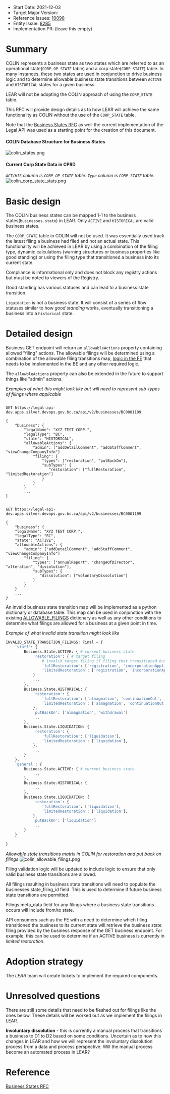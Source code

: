 - Start Date: 2021-12-03
- Target Major Version: 
- Reference Issues: [10098](https://github.com/bcgov/entity/issues/4797)
- Entity Issue: [8285](https://github.com/bcgov/entity/issues/14691)
- Implementation PR: (leave this empty)

# Summary

COLIN represents a business state as two states which are referred to as an operational state(`CORP_OP_STATE` table) and a corp state(`CORP_STATE`) table.  In many instances, these two states are used in conjunction to drive business logic and to determine allowable business state transitions between `ACTIVE` and `HISTORICAL` states for a given business.

LEAR will not be adopting the COLIN approach of using the `CORP_STATE` table.  

This RFC will provide design details as to how LEAR will achieve the same functionality as COLIN without the use of the `CORP_STATE` table.

Note that the [Business States RFC](rfc-business-states.md) as well the current implementation of the Legal API was used as a starting point for the creation of this document.

#### COLIN Database Structure for Business States
![colin_states.png](rfc-colin-states-mapping-to-lear/colin_states.png)

#### Current Corp State Data in CPRD
_`ACT/HIS` column is `CORP_OP_STATE` table._
_`Type` column is `CORP_STATE` table._
![colin_corp_state_stats.png](rfc-colin-states-mapping-to-lear/colin_corp_state_stats.png)


# Basic design

The COLIN business states can be mapped 1-1 to the business states(`businesses.state`) in LEAR.  Only `ACTIVE` and `HISTORICAL` are valid business states.

The `CORP_STATE` table in COLIN will not be used. It was essentially used track the latest filing a business had filed and not an actual state.  This functionality will be achieved in LEAR by using a combination of the filing type, dynamic calculations (warning structures or business properties like good standing) or using the filing type that transitioned a business into its current state.

Compliance is informational only and does not block any registry actions but must be noted to viewers of the Registry.

Good standing has various statuses and can lead to a business state transition.

`Liquidation` is not a business state.  It will consist of a series of flow statuses similar to how _good standing_ works, eventually transitioning a business into a `historical` state.

# Detailed design

Business GET endpoint will return an `allowableActions` property containing allowed "filing" actions.  The allowable filings will be determined using a combination of the allowable filing transitions map, [logic in the FE](https://github.com/bcgov/business-filings-ui/blob/main/src/mixins/allowable-actions-mixin.ts) that needs to be implemented in the BE and any other required logic.

The `allowbleActions` property can also be extended in the future to support things like "admin" actions.

_Examples of what this might look like but will need to represent sub-types of filings where applicable_
``` http response

GET https://legal-api-dev.apps.silver.devops.gov.bc.ca/api/v2/businesses/BC0001199

{
    "business": {
        "legalName": "XYZ TEST CORP.",
        "legalType": "BC",
        "state": "HISTORICAL",
        "allowableActions": {
            "admin": ["addDetailComment", "addStaffComment", "viewChangeCompanyInfo"]
            "filing": {
                "types": ["restoration", "putBackOn"],
                "subTypes": {
                   "restoration": ["fullRestoration", "limitedRestoration"]
                }
            }
        }
        ...
}
```

``` http response

GET https://legal-api-dev.apps.silver.devops.gov.bc.ca/api/v2/businesses/BC0001199

{
    "business": {
    "legalName": "XYZ TEST CORP.",
    "legalType": "BC",
    "state": "ACTIVE",
    "allowableActions": {
        "admin": ["addDetailComment", "addStaffComment", "viewChangeCompanyInfo"]
        "filing": {
            "types": ["annualReport", "changeOfDirector", "alteration", "dissolution"],
            "subTypes": {
               "dissolution": ["voluntaryDissolution"]
            }           
        }
    }
    ...
}
```


An invalid business state transition map will be implemented as a python dictionary or database table.  This map can be used in conjunction with the existing [ALLOWABLE_FILINGS](https://github.com/bcgov/lear/blob/e850f9a22672910db6e4ceb2f1ddb9437541a86f/legal-api/src/legal_api/services/authz.py#L96) dictionary as well as any other conditions to determine what filings are allowed for a business at a given point in time.

_Example of what invalid state transition might look like_
``` python
INVALID_STATE_TRANSITION_FILINGS: Final = {
    'staff': {
        Business.State.ACTIVE: { # current business state
            'restoration': { # target filing
                # invalid target filing if filing that transitioned business to its current state is in list
                'fullRestoration': ['registration', 'incorporationApplication'], 
                'limitedRestoration': ['registration', 'incorporationApplication'], 
            }
            ...
        },
        Business.State.HISTORICAL: {
            'restoration': { 
                'fullRestoration': ['almagmation', 'continuationOut', 'continuationIn'], 
                'limitedRestoration': ['almagmation', 'continuationOut', 'continuationIn'],
            },
            'putBackOn': ['almagmation', 'withdrawal']
            ...
        },
        Business.State.LIQUIDATION: {
            'restoration': {
                'fullRestoration': ['liquidation'], 
                'limitedRestoration': ['liquidation'], 
            },
            ...
        }
    },
    'general': {
        Business.State.ACTIVE: { # current business state
            ...
        },
        Business.State.HISTORICAL: {
            ...
        },
        Business.State.LIQUIDATION: {
            'restoration': {
                'fullRestoration': ['liquidation'], 
                'limitedRestoration': ['liquidation'], 
            },
            'putBackOn': ['liquidation']
            ...
        }
    }        
    
}
```

_Allowable state transitions matrix in COLIN for restoration and put back on filings_
![colin_allowable_filings.png](rfc-colin-states-mapping-to-lear/colin_allowable_filings.png)

Filing validation logic will be updated to include logic to ensure that only valid business state transitions are allowed. 

All filings resulting in business state transitions will need to populate the businesses.state_filing_id field.  This is used to determine if future business state transitions are permitted.

Filings.meta_data field for any filings where a business state transitions occurs will include from/to state.

API consumers such as the FE with a need to determine which filing transitioned the business to its current state will retrieve the business state filing provided by the business response of the GET business endpoint.  For example, this can be used to determine if an ACTIVE business is currently in _limited restoration_.

# Adoption strategy

The _LEAR_ team will create tickets to implement the required components.

# Unresolved questions

There are still some details that need to be fleshed out for filings like the ones below. These details will be worked out as we implement the filings in LEAR.

**Involuntary dissolution** - this is currently a manual process that transitions a business to D1 to D2 based on some conditions. Uncertain as to how this changes in LEAR and how we will represent the involuntary dissolution process from a data and process perspective. Will the manual process become an automated process in LEAR?

# Reference

[Business States RFC](rfc-business-states.md)
